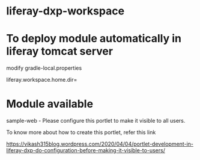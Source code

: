 # liferay-dxp-workspace

# To deploy module automatically in liferay tomcat server
modify gradle-local.properties

liferay.workspace.home.dir=<provide-liferay-tomcat-server-path>

# Module available
sample-web - Please configure this portlet to make it visible to all users.

To know more about how to create this portlet, refer this link

https://vikash315blog.wordpress.com/2020/04/04/portlet-development-in-liferay-dxp-do-configuration-before-making-it-visible-to-users/

